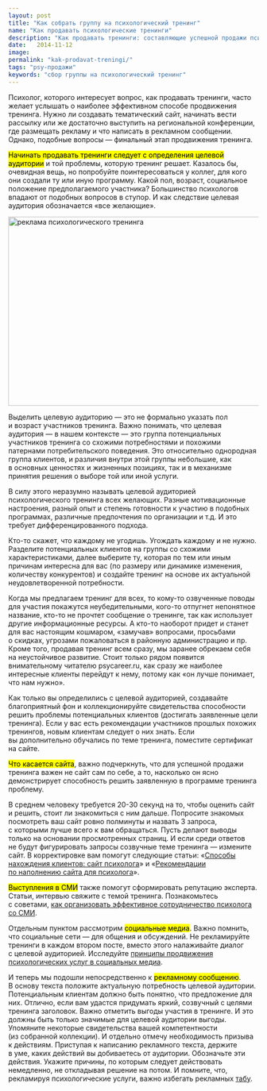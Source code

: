 ```yaml
---
layout: post
title: "Как собрать группу на психологический тренинг"
name: "Как продавать психологические тренинги"
description: "Как продавать тренинги: составляющие успешной продажи психологических тренингов"
date:   2014-11-12			 
image:
permalink: "kak-prodavat-treningi/"
tags: "psy-продажи"
keywords: "сбор группы на психологический тренинг"
---
```


<p>Психолог, которого интересует вопрос, как продавать тренинги, часто желает услышать о&nbsp;наиболее эффективном способе продвижения тренинга. Нужно&nbsp;ли создавать тематический сайт, начинать вести рассылку или&nbsp;же достаточно выступить на&nbsp;региональной конференции, где размещать рекламу и&nbsp;что написать в&nbsp;рекламном сообщении. Однако, подобные вопросы&nbsp;— финальный этап продвижения тренинга.</p>
<p><mark>Начинать продавать тренинги следует с&nbsp;определения целевой аудитории</mark> и&nbsp;той проблемы, которую тренинг решает. Казалось&nbsp;бы, очевидная вещь, но&nbsp;попробуйте поинтересоваться у&nbsp;коллег, для кого они создали ту&nbsp;или иную программу. Какой пол, возраст, социальное положение предполагаемого участника? Большинство психологов впадают от&nbsp;подобных вопросов в&nbsp;ступор. И&nbsp;как следствие целевая аудитория обозначается «все желающие».</p>

<img width="541" height="381" src="https://res.cloudinary.com/bartoshevich/image/upload/f_auto,q_auto/v1593368843/psycareer/trenning.png" alt="реклама психологического тренинга"  title="пример рекламы психологического тренинга" />

<p>Выделить целевую аудиторию&nbsp;— это не&nbsp;формально указать пол и&nbsp;возраст участников тренинга. Важно понимать, что целевая аудитория&nbsp;— в&nbsp;нашем контексте&nbsp;— это группа потенциальных участников тренинга со&nbsp;схожими потребностями и&nbsp;похожими патернами потребительского поведения. Это относительно однородная группа клиентов, и&nbsp;различия внутри этой группы небольшие, как в&nbsp;основных ценностях и&nbsp;жизненных позициях, так и&nbsp;в&nbsp;механизме принятия решения о&nbsp;выборе той или иной услуги.</p>
<p>В&nbsp;силу этого неразумно называть целевой аудиторией психологического тренинга всех желающих. Разные мотивационные настроения, разный опыт и&nbsp;степень готовности к&nbsp;участию в&nbsp;подобных программах, различные предпочтения по&nbsp;организации и&nbsp;т.д. И&nbsp;это требует дифференцированного подхода.</p>
<p>Кто-то скажет, что каждому не&nbsp;угодишь. Угождать каждому и&nbsp;не&nbsp;нужно. Разделите потенциальных клиентов на&nbsp;группы со&nbsp;схожими характеристиками, далее выберите&nbsp;ту, которая по&nbsp;тем или иным причинам интересна для вас (по&nbsp;размеру или динамике изменения, количеству конкурентов) и&nbsp;создайте тренинг на&nbsp;основе их&nbsp;актуальной неудовлетворенной потребности.</p>
<p>Когда мы&nbsp;предлагаем тренинг для всех, то&nbsp;кому-то озвученные поводы для участия покажутся неубедительными, кого-то отпугнет непонятное название, кто-то не&nbsp;прочтет сообщение о&nbsp;тренинге, так как использует другие информационные ресурсы. А&nbsp;кто-то наоборот придет и&nbsp;станет для вас настоящим кошмаром, «замучав» вопросами, просьбами о&nbsp;скидках, угрозами пожаловаться в&nbsp;районную администрацию и&nbsp;пр. Кроме того, продавая тренинг всем сразу, мы&nbsp;заранее обрекаем себя на&nbsp;неустойчивое развитие. Стоит только рядом появится внимательному читателю psycareer.ru, как сразу&nbsp;же наиболее интересные клиенты перейдут к&nbsp;нему, потому как «он&nbsp;лучше понимает, что нам нужно».</p>
<p>Как только вы&nbsp;определились с&nbsp;целевой аудиторией, создавайте благоприятный фон и&nbsp;коллекционируйте свидетельства способности решить проблемы потенциальных клиентов (достигать заявленные цели тренинга). Если у&nbsp;вас есть рекомендации участников прошлых похожих тренингов, новым клиентам следует о&nbsp;них знать. Если вы&nbsp;дополнительно обучались по&nbsp;теме тренинга, поместите сертификат на&nbsp;сайте.</p>
<p><mark>Что касается сайта</mark>, важно подчеркнуть, что для успешной продажи тренинга важен не&nbsp;сайт сам по&nbsp;себе, а&nbsp;то, насколько он&nbsp;ясно демонстрирует способность решить заявленную в&nbsp;программе тренинга проблему.</p>
<p>В&nbsp;среднем человеку требуется <nobr>20-30</nobr> секунд на&nbsp;то, чтобы оценить сайт и&nbsp;решить, стоит&nbsp;ли знакомиться с&nbsp;ним дальше. Попросите знакомых посмотреть ваш сайт ровно полминуты и&nbsp;назвать 3&nbsp;запроса, с&nbsp;которыми лучше всего к&nbsp;вам обращаться. Пусть делают выводы только на&nbsp;основании просмотренных страниц. И&nbsp;если среди ответов не&nbsp;будут фигурировать запросы созвучные теме тренинга&nbsp;— измените сайт. В&nbsp;корректировке вам помогут следующие статьи: «<a href="/sposoby-naxozhdeniya-klientov-sajt-psixologa/">Способы нахождения клиентов: сайт психолога</a>» и&nbsp;«<a href="/rekomendacii-po-napolneniyu-sajta-dlya-psixologa/" title="Рекомендации по наполнению сайта для психолога">Рекомендации по&nbsp;наполнению сайта для психолога</a>».</p>
<p><mark>Выступления в&nbsp;СМИ</mark> также помогут сформировать репутацию эксперта. Статьи, интервью свяжите с&nbsp;темой тренинга. Познакомьтесь с&nbsp;советами, <a href="/sposoby-naxozhdeniya-klientov-publichnye-vystupleniya/" title="Способы нахождения клиентов: публичные выступления">как организовать эффективное сотрудничество психолога со&nbsp;СМИ</a>.</p>
<p>Отдельным пунктом рассмотрим <mark>социальные медиа</mark>. Важно помнить, что социальные сети&nbsp;— для общения и&nbsp;обсуждений. Не&nbsp;рекламируйте тренинги в&nbsp;каждом втором посте, вместо этого налаживайте диалог с&nbsp;целевой аудиторией. Исследуйте <a href="/sposoby-naxozhdeniya-klientov-socialnye-media/" title="Способы нахождения клиентов: социальные медиа">принципы продвижения психологических услуг в&nbsp;социальных медиа</a>.</p>
<p>И&nbsp;теперь мы&nbsp;подошли непосредственно к&nbsp;<mark>рекламному сообщению</mark>. В&nbsp;основу текста положите актуальную потребность целевой аудитории. Потенциальным клиентам должно быть понятно, что предложение для них. Отлично, если вам удастся придумать яркий, созвучный с&nbsp;целями тренинга заголовок. Важно отметить выгоды участия в&nbsp;тренинге. И&nbsp;это должны быть только значимые для целевой аудитории выгоды. Упомяните некоторые свидетельства вашей компетентности (из&nbsp;собранной коллекции). И&nbsp;отдельно отмечу необходимость призыва к&nbsp;действиям. Приступая к&nbsp;написанию рекламного текста, держите в&nbsp;уме, каких действий вы&nbsp;добиваетесь от&nbsp;аудитории. Обозначьте эти действия. Укажите причины, по&nbsp;которым следует действовать немедленно, не&nbsp;откладывая решение на&nbsp;потом. И&nbsp;помните, что, рекламируя психологические услуги, важно избегать рекламных <a href="/tabu-v-reklame/" title="Табу в рекламе психологических услуг">табу</a>.</p>
